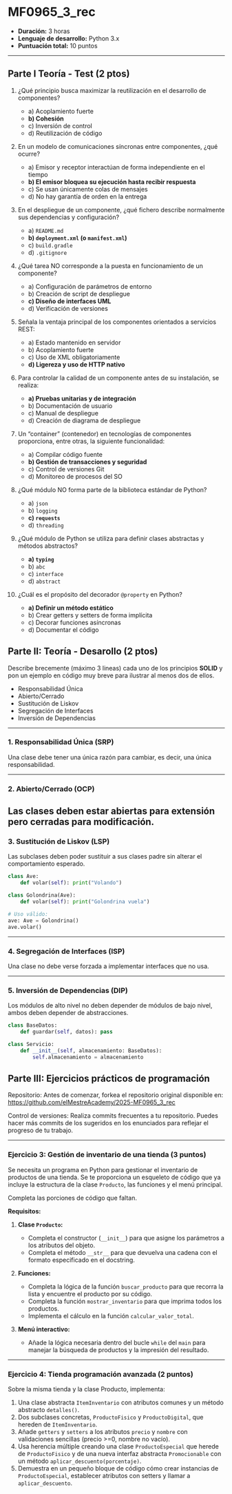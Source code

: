 # MF0965_3_rec

- **Duración:** 3 horas
- **Lenguaje de desarrollo:** Python 3.x
- **Puntuación total:** 10 puntos

---

## Parte I Teoría - Test (2 ptos)

1. ¿Qué principio busca maximizar la reutilización en el desarrollo de componentes?

    - a) Acoplamiento fuerte
    - **b) Cohesión**
    - c) Inversión de control
    - d) Reutilización de código

2. En un modelo de comunicaciones síncronas entre componentes, ¿qué ocurre?

    - a) Emisor y receptor interactúan de forma independiente en el tiempo
    - **b) El emisor bloquea su ejecución hasta recibir respuesta**
    - c) Se usan únicamente colas de mensajes
    - d) No hay garantía de orden en la entrega

3. En el despliegue de un componente, ¿qué fichero describe normalmente sus dependencias y configuración?

    - a) `README.md`
    - **b) `deployment.xml` (o `manifest.xml`)**
    - c) `build.gradle`
    - d) `.gitignore`

4. ¿Qué tarea NO corresponde a la puesta en funcionamiento de un componente?

    - a) Configuración de parámetros de entorno
    - b) Creación de script de despliegue
    - **c) Diseño de interfaces UML**
    - d) Verificación de versiones

5. Señala la ventaja principal de los componentes orientados a servicios REST:

    - a) Estado mantenido en servidor
    - b) Acoplamiento fuerte
    - c) Uso de XML obligatoriamente
    - **d) Ligereza y uso de HTTP nativo**

6. Para controlar la calidad de un componente antes de su instalación, se realiza:

    - **a) Pruebas unitarias y de integración**
    - b) Documentación de usuario
    - c) Manual de despliegue
    - d) Creación de diagrama de despliegue

7. Un “container” (contenedor) en tecnologías de componentes proporciona, entre otras, la siguiente funcionalidad:

    - a) Compilar código fuente
    - **b) Gestión de transacciones y seguridad**
    - c) Control de versiones Git
    - d) Monitoreo de procesos del SO

8. ¿Qué módulo NO forma parte de la biblioteca estándar de Python?

    - a) `json`
    - b) `logging`
    - **c) `requests`**
    - d) `threading`

9. ¿Qué módulo de Python se utiliza para definir clases abstractas y métodos abstractos?

    - **a) `typing`**
    - b) `abc`
    - c) `interface`
    - d) `abstract`

10. ¿Cuál es el propósito del decorador `@property` en Python?

    - **a) Definir un método estático**
    - b) Crear getters y setters de forma implícita
    - c) Decorar funciones asíncronas
    - d) Documentar el código

## Parte II: Teoría - Desarollo (2 ptos)

Describe brecemente (máximo 3 lineas) cada uno de los principios **SOLID** y pon un ejemplo en código muy breve para ilustrar al menos dos de ellos.

- Responsabilidad Única
- Abierto/Cerrado
- Sustitución de Liskov
- Segregación de Interfaces
- Inversión de Dependencias

---

### **1. Responsabilidad Única (SRP)**

Una clase debe tener una única razón para cambiar, es decir, una única responsabilidad.

---

### **2. Abierto/Cerrado (OCP)**

Las clases deben estar abiertas para extensión pero cerradas para modificación.
---

### **3. Sustitución de Liskov (LSP)**

Las subclases deben poder sustituir a sus clases padre sin alterar el comportamiento esperado.

```python
class Ave:
    def volar(self): print("Volando")

class Golondrina(Ave):
    def volar(self): print("Golondrina vuela")

# Uso válido:
ave: Ave = Golondrina()
ave.volar()
```

---

### **4. Segregación de Interfaces (ISP)**

Una clase no debe verse forzada a implementar interfaces que no usa.

---

### **5. Inversión de Dependencias (DIP)**

Los módulos de alto nivel no deben depender de módulos de bajo nivel, ambos deben depender de abstracciones.

```python
class BaseDatos:
    def guardar(self, datos): pass

class Servicio:
    def __init__(self, almacenamiento: BaseDatos):
        self.almacenamiento = almacenamiento
```

## Parte III: Ejercicios prácticos de programación

Repositorio: Antes de comenzar, forkea el repositorio original disponible en: https://github.com/elMestreAcademy/2025-MF0965_3_rec

Control de versiones: Realiza commits frecuentes a tu repositorio. Puedes hacer más commits de los sugeridos en los enunciados para reflejar el progreso de tu trabajo.

---

### **Ejercicio 3**: Gestión de inventario de una tienda (3 puntos)

Se necesita un programa en Python para gestionar el inventario de productos de una tienda. Se te proporciona un esqueleto de código que ya incluye la estructura de la clase `Producto`, las funciones y el menú principal.

Completa las porciones de código que faltan.

**Requisitos:**

1. **Clase `Producto`:**

    - Completa el constructor (`__init__`) para que asigne los parámetros a los atributos del objeto.
    - Completa el método `__str__` para que devuelva una cadena con el formato especificado en el docstring.

2. **Funciones:**

    - Completa la lógica de la función `buscar_producto` para que recorra la lista y encuentre el producto por su código.
    - Completa la función `mostrar_inventario` para que imprima todos los productos.
    - Implementa el cálculo en la función `calcular_valor_total`.

3. **Menú interactivo:**

    - Añade la lógica necesaria dentro del bucle `while` del `main` para manejar la búsqueda de productos y la impresión del resultado.

---

### **Ejercicio 4**: Tienda programación avanzada (2 puntos)

Sobre la misma tienda y la clase Producto, implementa:

1. Una clase abstracta `ItemInventario` con atributos comunes y un método abstracto `detalles()`.
2. Dos subclases concretas, `ProductoFisico` y `ProductoDigital`, que hereden de `ItemInventario`.
3. Añade `getters` y `setters` a los atributos `precio` y `nombre` con validaciones sencillas (precio >=0, nombre no vacío).
4. Usa herencia múltiple creando una clase `ProductoEspecial` que herede de `ProductoFisico` y de una nueva interfaz abstracta `Promocionable` con un método `aplicar_descuento(porcentaje)`.
5. Demuestra en un pequeño bloque de código cómo crear instancias de `ProductoEspecial`, establecer atributos con setters y llamar a `aplicar_descuento`.
